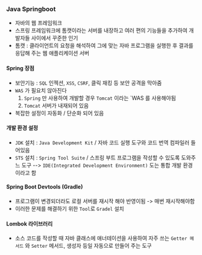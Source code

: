 ### Java Springboot
- 자바의 웹 프레임워크
- 스프링 프레임워크에 톰캣이라는 서버를 내장하고 여러 편의 기능들을 추가하여 개발자들 사이에서 꾸준한 인기
- 톰캣 : 클라이언트의 요청을 해석하여 그에 맞는 자바 프로그램을 실행한 후 결과를 응답해 주는 웹 애플리케이션 서버

#### Spring 장점
- 보안기능 : `SQL` 인젝션, `XSS`, `CSRF`, 클릭 재킹 등 보안 공격을 막아줌
- `WAS` 가 필요치 않아진다 
  1. `Spring` 만 사용하여 개발할 경우 `Tomcat` 이라는 `WAS 를 사용해야됨
  2. `Tomcat` 서버가 내재되어 있음
- 복잡한 설정이 자동화 / 단순화 되어 있음

#### 개발 환경 설정
- `JDK` 설치 : `Java Development Kit` / 자바 코드 실행 도구와 코드 번역 컴파일러 들어있음
- `STS` 설치 : `Spring Tool Suite` / 스프링 부트 프로그램을 작성할 수 있도록 도와주느 도구 --> `IDE(Integrated Development Environment)` 도는 통합 개발 환경이라고 함

#### Spring Boot Devtools (Gradle)
- 프로그램이 변경되더라도 로컬 서버를 재시작 해야 반영이됨 -> 매번 재시작해야함
- 이러한 문제를 해결하기 위한 `Tool`로 `Gradel` 설치

#### Lombok 라이브러리
- 소스 코드를 작성할 때 자바 클래스에 애너테이션을 사용하여 자주 쓰는 `Getter 메서드` 와 `Setter` 메서드, 생성자 등일 자동으로 만들어 주는 도구
